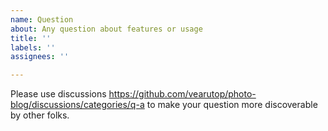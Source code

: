 ```yaml
---
name: Question
about: Any question about features or usage
title: ''
labels: ''
assignees: ''

---
```


Please use discussions https://github.com/vearutop/photo-blog/discussions/categories/q-a to make your question more discoverable by other folks.
